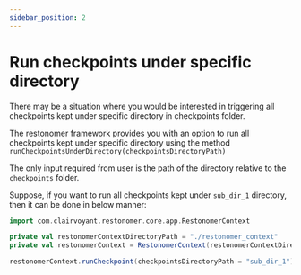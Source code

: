```yaml
---
sidebar_position: 2
---
```


# Run checkpoints under specific directory

There may be a situation where you would be interested in triggering all checkpoints kept under specific directory 
in checkpoints folder.

The restonomer framework provides you with an option to run all checkpoints kept under specific directory using the method 
`runCheckpointsUnderDirectory(checkpointsDirectoryPath)`

The only input required from user is the path of the directory relative to the `checkpoints` folder.

Suppose, if you want to run all checkpoints kept under `sub_dir_1` directory, then it can be done in below manner:

```scala
import com.clairvoyant.restonomer.core.app.RestonomerContext

private val restonomerContextDirectoryPath = "./restonomer_context"
private val restonomerContext = RestonomerContext(restonomerContextDirectoryPath)

restonomerContext.runCheckpoint(checkpointsDirectoryPath = "sub_dir_1")
```
